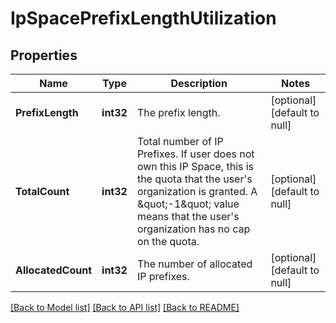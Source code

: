 # IpSpacePrefixLengthUtilization

## Properties
Name | Type | Description | Notes
------------ | ------------- | ------------- | -------------
**PrefixLength** | **int32** | The prefix length. | [optional] [default to null]
**TotalCount** | **int32** | Total number of IP Prefixes. If user does not own this IP Space, this is the quota that the user&#39;s organization is granted. A \&quot;-1\&quot; value means that the user&#39;s organization has no cap on the quota.  | [optional] [default to null]
**AllocatedCount** | **int32** | The number of allocated IP prefixes. | [optional] [default to null]

[[Back to Model list]](../README.md#documentation-for-models) [[Back to API list]](../README.md#documentation-for-api-endpoints) [[Back to README]](../README.md)


